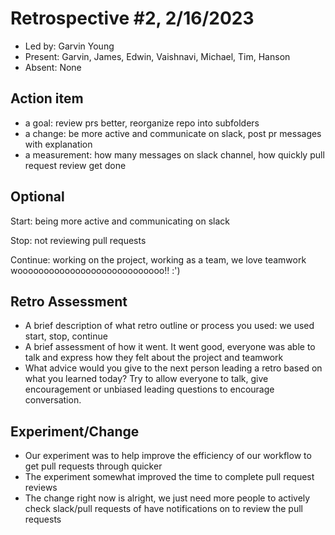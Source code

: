 # Retrospective #2, 2/16/2023 

* Led by: Garvin Young
* Present: Garvin, James, Edwin, Vaishnavi, Michael, Tim, Hanson
* Absent: None

## Action item

* a goal: review prs better, reorganize repo into subfolders
* a change: be more active and communicate on slack, post pr messages with explanation 
* a measurement: how many messages on slack channel, how quickly pull request review get done

## Optional

Start: being more active and communicating on slack

Stop: not reviewing pull requests

Continue: working on the project, working as a team, we love teamwork woooooooooooooooooooooooooooo!! :')

## Retro Assessment

* A brief description of what retro outline or process you used: we used start, stop, continue
* A brief assessment of how it went. It went good, everyone was able to talk and express how they felt about the project and teamwork
* What advice would you give to the next person leading a retro based on what you learned today? Try to allow everyone to talk, give encouragement or unbiased leading questions to encourage conversation.

## Experiment/Change
* Our experiment was to help improve the efficiency of our workflow to get pull requests through quicker
* The experiment somewhat improved the time to complete pull request reviews
* The change right now is alright, we just need more people to actively check slack/pull requests of have notifications on to review the pull requests
